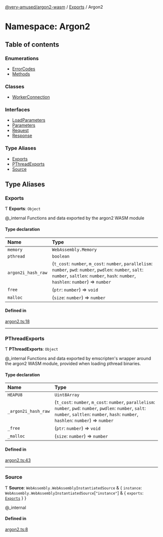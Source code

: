 [@very-amused/argon2-wasm](../README.md) / [Exports](../modules.md) / Argon2

# Namespace: Argon2

## Table of contents

### Enumerations

- [ErrorCodes](../enums/Argon2.ErrorCodes.md)
- [Methods](../enums/Argon2.Methods.md)

### Classes

- [WorkerConnection](../classes/Argon2.WorkerConnection.md)

### Interfaces

- [LoadParameters](../interfaces/Argon2.LoadParameters.md)
- [Parameters](../interfaces/Argon2.Parameters.md)
- [Request](../interfaces/Argon2.Request.md)
- [Response](../interfaces/Argon2.Response.md)

### Type Aliases

- [Exports](Argon2.md#exports)
- [PThreadExports](Argon2.md#pthreadexports)
- [Source](Argon2.md#source)

## Type Aliases

### Exports

Ƭ **Exports**: `Object`

@_internal
Functions and data exported by the argon2 WASM module

#### Type declaration

| Name | Type |
| :------ | :------ |
| `memory` | `WebAssembly.Memory` |
| `pthread` | `boolean` |
| `argon2i_hash_raw` | (`t_cost`: `number`, `m_cost`: `number`, `parallelism`: `number`, `pwd`: `number`, `pwdlen`: `number`, `salt`: `number`, `saltlen`: `number`, `hash`: `number`, `hashlen`: `number`) => `number` |
| `free` | (`ptr`: `number`) => `void` |
| `malloc` | (`size`: `number`) => `number` |

#### Defined in

[argon2.ts:18](https://github.com/very-amused/argon2-wasm/blob/baab309/src/argon2.ts#L18)

___

### PThreadExports

Ƭ **PThreadExports**: `Object`

@_internal
Functions and data exported by emscripten's wrapper around the argon2 WASM module,
provided when loading pthread binaries.

#### Type declaration

| Name | Type |
| :------ | :------ |
| `HEAPU8` | `Uint8Array` |
| `_argon2i_hash_raw` | (`t_cost`: `number`, `m_cost`: `number`, `parallelism`: `number`, `pwd`: `number`, `pwdlen`: `number`, `salt`: `number`, `saltlen`: `number`, `hash`: `number`, `hashlen`: `number`) => `number` |
| `_free` | (`ptr`: `number`) => `void` |
| `_malloc` | (`size`: `number`) => `number` |

#### Defined in

[argon2.ts:43](https://github.com/very-amused/argon2-wasm/blob/baab309/src/argon2.ts#L43)

___

### Source

Ƭ **Source**: `WebAssembly.WebAssemblyInstantiatedSource` & { `instance`: `WebAssembly.WebAssemblyInstantiatedSource`[``"instance"``] & { `exports`: [`Exports`](Argon2.md#exports)  }  }

@_internal

#### Defined in

[argon2.ts:8](https://github.com/very-amused/argon2-wasm/blob/baab309/src/argon2.ts#L8)
